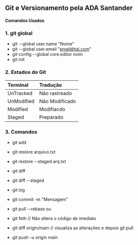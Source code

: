 ## Git e Versionamento pela ADA Santander

#### Comandos Usados
### 1.  git global

- git --global user.name "Nome"
- git --global user.email "email@tal.com"
- git config --global core.editor nvim
- git init

### 2. Estados do Git

 Terminal | Tradução
 :------- | :-----
 UnTracked | Não rastreado
 UnModified | Não Modificado
 Modified | Modifiacdo
 Staged | Preparado

### 3. Comandos
- git add
- git restore arquivo.txt
- git restore --staged arq.txt
- git diff 
- git diff --staged
- git log

- git commit -m "Mensagem"
- git pull --rebase
  ou
- git feth // Não altera o código de imediato
- git diff origin/main  // visualiza as alterações e depois git pull
  
- git push -u origin main
